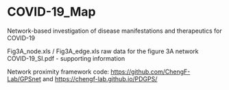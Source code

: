 # COVID-19_Map

Network-based investigation of disease manifestations and therapeutics for COVID-19

Fig3A_node.xls / Fig3A_edge.xls raw data for the figure 3A network  
COVID-19_SI.pdf - supporting information

Network proximity framework code: https://github.com/ChengF-Lab/GPSnet and https://chengf-lab.github.io/PDGPS/
